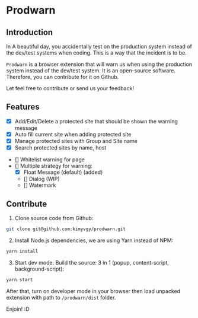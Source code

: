 # Prodwarn

## Introduction

In A beautiful day, you accidentally test on the production system instead of the dev/test systems when coding. This is a way that the incident is to be.

`Prodwarn` is a browser extension that will warn us when using the production system instead of the dev/test system. It is an open-source software. Therefore, you can contribute for it on Github.

Let feel free to contribute or send us your feedback!

## Features

- [x] Add/Edit/Delete a protected site that should be shown the warning message
- [x] Auto fill current site when adding protected site
- [x] Manage protected sites with Group and Site name
- [x] Search protected sites by name, host
- [] Whitelist warning for page
- [] Multiple strategy for warning:
  - [x] Float Message (default) (added)
  - [] Dialog (WIP)
  - [] Watermark

## Contribute

1. Clone source code from Github:

```bash
git clone git@github.com:kimyvgy/prodwarn.git
```

2. Install Node.js dependencies, we are using Yarn instead of NPM:

```bash
yarn install
```

3. Start dev mode. Build the source: 3 in 1 (popup, content-script, background-script):

```bash
yarn start
```

After that, turn on developer mode in your browser then load unpacked extension with path to `/prodwarn/dist` folder.

Enjoin! :D
